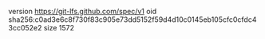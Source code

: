 version https://git-lfs.github.com/spec/v1
oid sha256:c0ad3e6c8f730f83c905e73dd5152f59d4d10c0145eb105cfc0cfdc43cc052e2
size 1572
